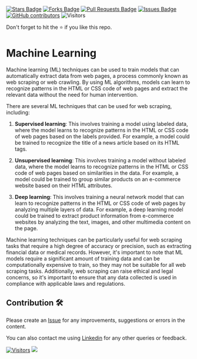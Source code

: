 <a href="https://github.com/drshahizan/special-topic-data-engineering/stargazers"><img src="https://img.shields.io/github/stars/drshahizan/special-topic-data-engineering" alt="Stars Badge"/></a>
<a href="https://github.com/drshahizan/special-topic-data-engineering/network/members"><img src="https://img.shields.io/github/forks/drshahizan/special-topic-data-engineering" alt="Forks Badge"/></a>
<a href="https://github.com/drshahizan/special-topic-data-engineering/pulls"><img src="https://img.shields.io/github/issues-pr/drshahizan/special-topic-data-engineering" alt="Pull Requests Badge"/></a>
<a href="https://github.com/drshahizan/special-topic-data-engineering/issues"><img src="https://img.shields.io/github/issues/drshahizan/special-topic-data-engineering" alt="Issues Badge"/></a>
<a href="https://github.com/drshahizan/special-topic-data-engineering/graphs/contributors"><img alt="GitHub contributors" src="https://img.shields.io/github/contributors/drshahizan/special-topic-data-engineering?color=2b9348"></a>
![Visitors](https://api.visitorbadge.io/api/visitors?path=https%3A%2F%2Fgithub.com%2Fdrshahizan%2Fspecial-topic-data-engineering&labelColor=%23d9e3f0&countColor=%23697689&style=flat)

Don't forget to hit the :star: if you like this repo.

# Machine Learning
Machine learning (ML) techniques can be used to train models that can automatically extract data from web pages, a process commonly known as web scraping or web crawling. By using ML algorithms, models can learn to recognize patterns in the HTML or CSS code of web pages and extract the relevant data without the need for human intervention.

There are several ML techniques that can be used for web scraping, including:

1. **Supervised learning**: This involves training a model using labeled data, where the model learns to recognize patterns in the HTML or CSS code of web pages based on the labels provided. For example, a model could be trained to recognize the title of a news article based on its HTML tags.

2. **Unsupervised learning**: This involves training a model without labeled data, where the model learns to recognize patterns in the HTML or CSS code of web pages based on similarities in the data. For example, a model could be trained to group similar products on an e-commerce website based on their HTML attributes.

3. **Deep learning**: This involves training a neural network model that can learn to recognize patterns in the HTML or CSS code of web pages by analyzing multiple layers of data. For example, a deep learning model could be trained to extract product information from e-commerce websites by analyzing the text, images, and other multimedia content on the page.

Machine learning techniques can be particularly useful for web scraping tasks that require a high degree of accuracy or precision, such as extracting financial data or medical records. However, it's important to note that ML models require a significant amount of training data and can be computationally expensive to train, so they may not be suitable for all web scraping tasks. Additionally, web scraping can raise ethical and legal concerns, so it's important to ensure that any data collected is used in compliance with applicable laws and regulations.

## Contribution 🛠️
Please create an [Issue](https://github.com/drshahizan/special-topic-data-engineering/issues) for any improvements, suggestions or errors in the content.

You can also contact me using [Linkedin](https://www.linkedin.com/in/drshahizan/) for any other queries or feedback.

[![Visitors](https://api.visitorbadge.io/api/visitors?path=https%3A%2F%2Fgithub.com%2Fdrshahizan&labelColor=%23697689&countColor=%23555555&style=plastic)](https://visitorbadge.io/status?path=https%3A%2F%2Fgithub.com%2Fdrshahizan)
![](https://hit.yhype.me/github/profile?user_id=81284918)


